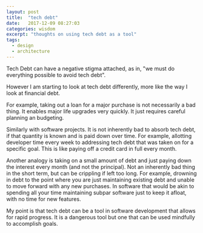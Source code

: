 ```yaml
---
layout: post
title:  "tech debt"
date:   2017-12-09 08:27:03
categories: wisdom
excerpt: "thoughts on using tech debt as a tool"
tags:
  - design
  - architecture 
---
```


Tech Debt can have a negative stigma attached, as in, "we must do everything possible to avoid tech debt".

However I am starting to look at tech debt differently, more like the way I look at financial debt.

For example, taking out a loan for a major purchase is not necessarily a bad thing.  It enables major life upgrades very quickly.  It just requires careful planning an budgeting.

Similarly with software projects.  It is not inherently bad to absorb tech debt, if that quantity is known and is paid down over time.  For example, allotting developer time every week to addressing tech debt that was taken on for a specific goal.  This is like paying off a credit card in full every month.

Another analogy is taking on a small amount of debt and just paying down the interest every month (and not the principal).  Not an inherently bad thing in the short term, but can be crippling if left too long.  For example, drowning in debt to the point where you are just maintaining existing debt and unable to move forward with any new purchases.  In software that would be akin to spending all your time maintaining subpar software just to keep it afloat, with no time for new features.

My point is that tech debt can be a tool in software development that allows for rapid progress.  It is a dangerous tool but one that can be used mindfully to accomplish goals.
